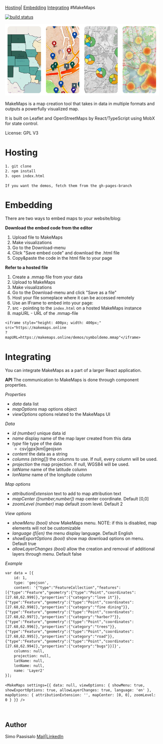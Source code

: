[Hosting](#hosting)|
[Embedding](#embedding)
[Integrating](#integrating)
#MakeMaps

 [![build status](https://travis-ci.org/simopaasisalo/MakeMaps.svg?branch=master)](http://travis-ci.org/simopaasisalo/MakeMaps)

![alt text](https://github.com/simopaasisalo/MakeMaps/blob/master/misc/map_preview.png "Map previews")



MakeMaps is a map creation tool that takes in data in multiple formats and outputs a powerfully visualized map.

It is built on Leaflet and OpenStreetMaps by React/TypeScript using MobX for state control.


License: GPL V3

Hosting
=======
```
1. git clone
2. npm install
3. open index.html

If you want the demos, fetch them from the gh-pages-branch
```

Embedding
=========
There are two ways to embed maps to your website/blog:

**Download the embed code from the editor**

1. Upload file to MakeMaps
2. Make visualizations
3. Go to the Download-menu
4. Click "Save embed code" and download the .html file
5. Copy&paste the code in the html file to your page

**Refer to a hosted file**

1. Create a .mmap file from your data
  1. Upload to MakeMaps
  2. Make visualizations
  2. Go to the Download-menu and click "Save as a file"
2. Host your file someplace where it can be accessed remotely
3. Use an IFrame to embed into your page:
  1. src - pointing to the `index.html` on a hosted MakeMaps instance
  2. mapURL - URL of the .mmap-file
```
<iframe style="height: 400px; width: 400px;"
src="https://makemaps.online
?
mapURL=https://makemaps.online/demos/symboldemo.mmap"</iframe>
```

Integrating
===========

You can integrate MakeMaps as a part of a larger React application.

**API**
The communication to MakeMaps is done through component properties.

*Properties*
- *data* data list
- *mapOptions* map options object
- *viewOptions* options related to the MakeMaps UI

*Data*
- *id (number)* unique data id
- *name* display name of the map layer created from this data
- *type* file type of the data
  - csv|gpx|kml|geojson
- *content* the data as a string
- *columns (string[])* the columns to use. If null, every column will be used.
- *projection* the map projection. If null, WGS84 will be used.
- *latName* name of the latitude column
- *lonName* name of the longitude column

*Map options*
- *attributionExtension* text to add to map attribution text
- *mapCenter ([number,number])* map center coordinate. Default [0,0]
- *zoomLevel (number)* map default zoom level. Default 2

*View options*
- *showMenu (bool)* show MakeMaps menu. NOTE: if this is disabled, map elements will not be customizable
- *language (fi|en)* the menu display language. Default English
- *showExportOptions (bool)* show map download options on menu. Default true
- *allowLayerChanges (bool)* allow the creation and removal of additional layers through menu. Default false

*Example*
```
var data = [{
    id: 1,
    type: 'geojson',
    content: '{"type":"FeatureCollection","features":[{"type":"Feature","geometry":{"type":"Point","coordinates":[27.68,62.999]},"properties":{"category":"love it"}},{"type":"Feature","geometry":{"type":"Point","coordinates":[27.68,62.998]},"properties":{"category":"fine dining"}},{"type":"Feature","geometry":{"type":"Point","coordinates":[27.68,62.997]},"properties":{"category":"harbor?"}},{"type":"Feature","geometry":{"type":"Point","coordinates":[27.68,62.996]},"properties":{"category":"trees"}},{"type":"Feature","geometry":{"type":"Point","coordinates":[27.68,62.995]},"properties":{"category":"road"}},{"type":"Feature","geometry":{"type":"Point","coordinates":[27.68,62.994]},"properties":{"category":"bugs"}}]}',
    columns: null,
    projection: null,
    latName: null,
    lonName: null,
    name: 'Layer2'
}];

<MakeMaps settings={{ data: null, viewOptions: { showMenu: true, showExportOptions: true, allowLayerChanges: true, language: 'en' }, mapOptions: { attributionExtension: '', mapCenter: [0, 0], zoomLevel: 0 } }} />



```


Author
-----
Simo Paasisalo [Mail](mailto:simopaasisalo@fastmail.com)|[LinkedIn](https://linkedin.com/in/simopaasisalo)
